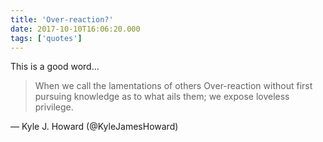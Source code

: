 ```yaml
---
title: 'Over-reaction?'
date: 2017-10-10T16:06:20.000
tags: ['quotes']
---
```


This is a good word...

> When we call the lamentations of others Over-reaction without first pursuing knowledge as to what ails them; we expose loveless privilege.

— Kyle J. Howard (@KyleJamesHoward)
